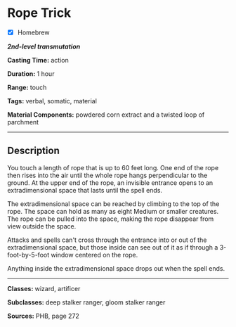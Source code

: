 # Rope Trick

- [x] Homebrew

***2nd-level transmutation***

**Casting Time:** action

**Duration:** 1 hour

**Range:** touch

**Tags:** verbal, somatic, material

**Material Components:** powdered corn extract and a twisted loop of parchment

---

## Description
You touch a length of rope that is up to 60 feet long. One end of the rope then rises into the air until the whole rope hangs perpendicular to the ground. At the upper end of the rope, an invisible entrance opens to an extradimensional space that lasts until the spell ends.

The extradimensional space can be reached by climbing to the top of the rope. The space can hold as many as eight Medium or smaller creatures. The rope can be pulled into the space, making the rope disappear from view outside the space.

Attacks and spells can't cross through the entrance into or out of the extradimensional space, but those inside can see out of it as if through a 3-foot-by-5-foot window centered on the rope.

Anything inside the extradimensional space drops out when the spell ends.

---

**Classes:** wizard, artificer

**Subclasses:** deep stalker ranger, gloom stalker ranger

**Sources:** PHB, page 272
